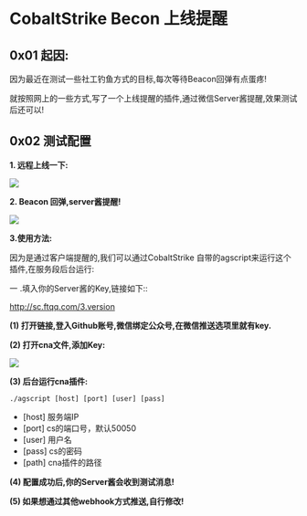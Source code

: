 # CobaltStrike Becon 上线提醒

## 0x01 起因:

因为最近在测试一些社工钓鱼方式的目标,每次等待Beacon回弹有点蛋疼!

就按照网上的一些方式,写了一个上线提醒的插件,通过微信Server酱提醒,效果测试后还可以! 

## 0x02 测试配置

<b> 1. 远程上线一下:</b>

![](https://loecho.oss-cn-beijing.aliyuncs.com/BlogImg20200421145137.png)

<b> 2. Beacon 回弹,server酱提醒!</b>

![](https://loecho.oss-cn-beijing.aliyuncs.com/BlogImg20200421145927.png)

<b>3.使用方法:</b>

因为是通过客户端提醒的,我们可以通过CobaltStrike 自带的agscript来运行这个插件,在服务段后台运行:

一 .填入你的Server酱的Key,链接如下::

http://sc.ftqq.com/3.version

**(1) 打开链接,登入Github账号,微信绑定公众号,在微信推送选项里就有key.**

**(2) 打开cna文件,添加Key:**

![](https://loecho.oss-cn-beijing.aliyuncs.com/BlogImg20200421150846.png)

**(3) 后台运行cna插件:**

```
./agscript [host] [port] [user] [pass] 
```

- [host] 服务端IP
- [port] cs的端口号，默认50050
- [user] 用户名
- [pass] cs的密码
- [path] cna插件的路径

**(4) 配置成功后,你的Server酱会收到测试消息!**

**(5) 如果想通过其他webhook方式推送,自行修改!**






